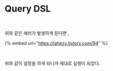 # Query DSL



<figure><img src=".gitbook/assets/스크린샷 2024-02-24 오후 1.40.44.png" alt=""><figcaption></figcaption></figure>

위와 같은 에러가 발생하게 된다면 ,

{% embed url="https://lahezy.tistory.com/94" %}



<figure><img src=".gitbook/assets/스크린샷 2024-02-24 오후 2.41.35.png" alt=""><figcaption></figcaption></figure>

위와 같이 설정을 하게 되니까 제대로 실행이 되었다.

